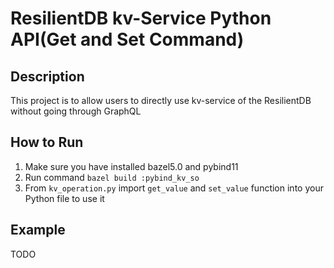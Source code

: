 # ResilientDB kv-Service Python API(Get and Set Command)

## Description
This project is to allow users to directly use kv-service of the ResilientDB without going through 
GraphQL

## How to Run
1. Make sure you have installed bazel5.0 and pybind11
2. Run command `bazel build :pybind_kv_so`
3. From `kv_operation.py` import `get_value` and `set_value` function into your Python file to use it

## Example
TODO